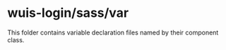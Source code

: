 # wuis-login/sass/var

This folder contains variable declaration files named by their component class.
